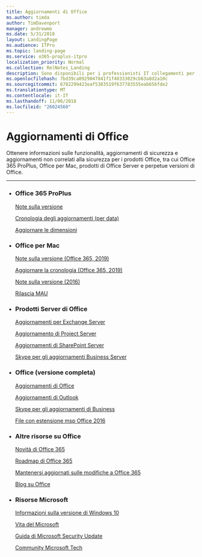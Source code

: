 ```yaml
---
title: Aggiornamenti di Office
ms.author: timda
author: TimDavenport
manager: andrewmo
ms.date: 5/31/2018
layout: LandingPage
ms.audience: ITPro
ms.topic: landing-page
ms.service: o365-proplus-itpro
localization_priority: Normal
ms.collection: RelNotes_Landing
description: Sono disponibili per i professionisti IT collegamenti per Office versione contenuto per Office 365 ProPlus, Office per Mac, perpetua Office e Office Server prodotti
ms.openlocfilehash: 7bd39ca0929047841f1f40333029cb63a8d2a10c
ms.sourcegitcommit: 6782299423eaf5303519f637783555eab656fde2
ms.translationtype: MT
ms.contentlocale: it-IT
ms.lasthandoff: 11/06/2018
ms.locfileid: "26024560"
---
```

# <a name="office-updates"></a>Aggiornamenti di Office

  
Ottenere informazioni sulle funzionalità, aggiornamenti di sicurezza e aggiornamenti non correlati alla sicurezza per i prodotti Office, tra cui Office 365 ProPlus, Office per Mac, prodotti di Office Server e perpetue versioni di Office.
  

---

<ul class="panelContent cardsW">
    <li>
        <div class="cardSize">
            <div class="cardPadding">
                <div class="card">
                    <div class="cardText">
                        <h3>Office 365 ProPlus</h3>
                        <p><a href="release-notes-office365-proplus.md">Note sulla versione</a></p>
                        <p><a href="update-history-office365-proplus-by-date.md">Cronologia degli aggiornamenti (per data)</a></p>
                        <p><a href="download-sizes-office365-proplus-updates.md">Aggiornare le dimensioni</a></p>
                    </div>
                </div>
            </div>
        </div>
    </li>
    <li>
        <div class="cardSize">
            <div class="cardPadding">
                <div class="card">
                    <div class="cardText">
                        <h3>Office per Mac</h3>
                        <p><a href="release-notes-office-for-mac.md">Note sulla versione (Office 365, 2019)</a></p>
                        <p><a href="update-history-office-for-mac.md">Aggiornare la cronologia (Office 365, 2019)</a></p>
                        <p><a href="release-notes-office-2016-mac.md">Note sulla versione (2016)</a></p>
                        <p><a href="release-history-microsoft-autoupdate.md">Rilascia MAU</a></p>
                     </div>
                </div>
            </div>
        </div>
    </li>
    <li>
        <div class="cardSize">
            <div class="cardPadding">
                <div class="card">
                    <div class="cardText">
                        <h3>Prodotti Server di Office</h3>
                        <p><a href="https://docs.microsoft.com/Exchange/new-features/build-numbers-and-release-dates">Aggiornamenti per Exchange Server</a></p>
                        <p><a href="project-server-updates.md">Aggiornamento di Project Server</a></p>
                        <p><a href="sharepoint-updates.md">Aggiornamenti di SharePoint Server</a></p>
                        <p><a href="https://docs.microsoft.com/SkypeForBusiness/sfb-server-updates">Skype per gli aggiornamenti Business Server</a></p>
               </div>
                </div>
            </div>
        </div> 
    </li>
</ul>  


<ul class="panelContent cardsW">
    <li>
        <div class="cardSize">
            <div class="cardPadding">
                <div class="card">
                    <div class="cardText">
                        <h3>Office (versione completa)</h3>
                            <p><a href="office-updates-msi.md">Aggiornamenti di Office</a></p>
                            <p><a href="outlook-updates-msi.md">Aggiornamenti di Outlook</a></p>
                            <p><a href="https://docs.microsoft.com/SkypeForBusiness/sfb-client-updates">Skype per gli aggiornamenti di Business</a></p>
                            <p><a href="msp-files-office-2016.md">File con estensione msp Office 2016</a></p>
                    </div>
                </div>
            </div>
        </div>
    </li>
    <li>
        <div class="cardSize">
            <div class="cardPadding">
                <div class="card">
                    <div class="cardText">
                        <h3>Altre risorse su Office</h3>
                            <p><a href="https://support.office.com/article/95c8d81d-08ba-42c1-914f-bca4603e1426">Novità di Office 365</a></p>
                            <p><a href="https://www.microsoft.com/microsoft-365/roadmap?rtc=2&filters=O365">Roadmap di Office 365</a></p>
                            <p><a href="https://support.office.com/article/719f4904-cbdd-4889-a0cf-fbd7837dfecd">Mantenersi aggiornati sulle modifiche a Office 365</a></p>
                            <p><a href="https://www.microsoft.com/microsoft-365/blog/office/">Blog su Office</a></p>
                    </div>
                </div>
            </div>
        </div>
    </li>
    <li>
        <div class="cardSize">
            <div class="cardPadding">
                <div class="card">
                    <div class="cardText">
                        <h3>Risorse Microsoft</h3>
                            <p><a href="https://www.microsoft.com/itpro/windows-10/release-information">Informazioni sulla versione di Windows 10</a></p>
                            <p><a href="https://support.microsoft.com/lifecycle">Vita del Microsoft</a></p>
                            <p><a href="https://portal.msrc.microsoft.com/">Guida di Microsoft Security Update</a></p>
                            <p><a href="https://techcommunity.microsoft.com/">Community Microsoft Tech</a></p>
                    </div>
                </div>
            </div>
        </div>
    </li>
</ul>  

